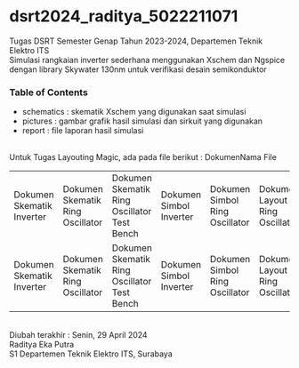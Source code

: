 # dsrt2024_raditya_5022211071
Tugas DSRT Semester Genap Tahun 2023-2024, Departemen Teknik Elektro ITS 
<br />Simulasi rangkaian inverter sederhana menggunakan Xschem dan Ngspice dengan library Skywater 130nm 
untuk verifikasi desain semikonduktor

<h3>Table of Contents</h3>
<ul>
  <li>schematics : skematik Xschem yang digunakan saat simulasi</li>
  <li>pictures : gambar grafik hasil simulasi dan sirkuit yang digunakan</li>
  <li>report : file laporan hasil simulasi</li>
</ul>
<br/>Untuk Tugas Layouting Magic, ada pada file berikut : 
<table>
  <tr>Dokumen</tr>
    <td>Dokumen Skematik Inverter</td>
    <td>Dokumen Skematik Ring Oscillator</td>
    <td>Dokumen Skematik Ring Oscillator Test Bench</td>
    <td>Dokumen Simbol Inverter</td>
    <td>Dokumen Simbol Ring Oscillator</td>
    <td>Dokumen Layout Ring Oscillator</td>
    <td>Dokumen EXT Ring Oscillator</td>
    <td>Dokumen SPICE Ring Oscillator Test Bench</td>
    <td>Dokumen SPICE Layout Magic</td>
  <tr>Nama File</tr>
    <td>Dokumen Skematik Inverter</td>
    <td>Dokumen Skematik Ring Oscillator</td>
    <td>Dokumen Skematik Ring Oscillator Test Bench</td>
    <td>Dokumen Simbol Inverter</td>
    <td>Dokumen Simbol Ring Oscillator</td>
    <td>Dokumen Layout Ring Oscillator</td>
    <td>Dokumen EXT Ring Oscillator</td>
    <td>Dokumen SPICE Ring Oscillator Test Bench</td>
    <td>Dokumen SPICE Layout Magic</td>
</table>
<br />Diubah terakhir : Senin, 29 April 2024
<br />Raditya Eka Putra
<br />S1 Departemen Teknik Elektro ITS, Surabaya
